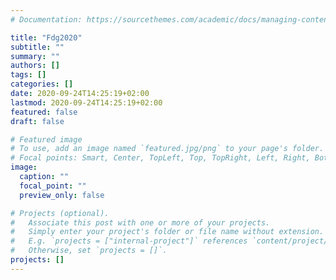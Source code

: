 ```yaml
---
# Documentation: https://sourcethemes.com/academic/docs/managing-content/

title: "Fdg2020"
subtitle: ""
summary: ""
authors: []
tags: []
categories: []
date: 2020-09-24T14:25:19+02:00
lastmod: 2020-09-24T14:25:19+02:00
featured: false
draft: false

# Featured image
# To use, add an image named `featured.jpg/png` to your page's folder.
# Focal points: Smart, Center, TopLeft, Top, TopRight, Left, Right, BottomLeft, Bottom, BottomRight.
image:
  caption: ""
  focal_point: ""
  preview_only: false

# Projects (optional).
#   Associate this post with one or more of your projects.
#   Simply enter your project's folder or file name without extension.
#   E.g. `projects = ["internal-project"]` references `content/project/deep-learning/index.md`.
#   Otherwise, set `projects = []`.
projects: []
---
```

